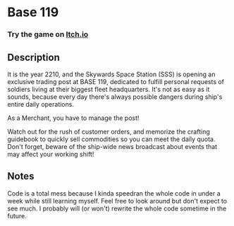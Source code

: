 # Base 119

### Try the game on [Itch.io](https://littleshumai.itch.io/base-119)

## Description
It is the year 2210, and the Skywards Space Station (SSS) is opening an exclusive trading post at BASE 119, dedicated to fulfill personal requests of soldiers living at their biggest fleet headquarters. It's not as easy as it sounds, because every day there's always possible dangers during ship's entire daily operations.

As a Merchant, you have to manage the post! 

Watch out for the rush of customer orders, and memorize the crafting guidebook to  quickly sell commodities so you can meet the daily quota. Don't forget, beware of the ship-wide news broadcast about events that may affect your working shift!

## Notes
Code is a total mess because I kinda speedran the whole code in under a week while still learning myself. Feel free to look around but don't expect to see much. I probably will (or won't) rewrite the whole code sometime in the future. 
